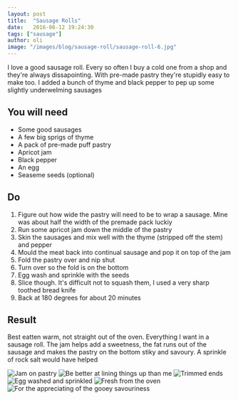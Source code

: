 ```yaml
---
layout: post
title:  "Sausage Rolls"
date:   2016-06-12 19:24:30
tags: ["sausage"]
author: oli
image: "/images/blog/sausage-roll/sausage-roll-6.jpg"
---
```


I love a good sausage roll.  Every so often I buy a cold one from a shop and they're always dissapointing.  With pre-made pastry they're stupidly easy to make too.  I added a bunch of thyme and black pepper to pep up some slightly underwelming sausages


## You will need

* Some good sausages
* A few big sprigs of thyme
* A pack of pre-made puff pastry
* Apricot jam
* Black pepper
* An egg
* Seaseme seeds (optional)


## Do

1. Figure out how wide the pastry will need to be to wrap a sausage. Mine was about half the width of the premade pack luckiy
2. Run some apricot jam down the middle of the pastry
3. Skin the sausages and mix well with the thyme (stripped off the stem) and pepper
4. Mould the meat back into continual sausage and pop it on top of the jam
5. Fold the pastry over and nip shut
6. Turn over so the fold is on the bottom
7. Egg wash and sprinkle with the seeds
8. Slice though.  It's difficult not to squash them, I used a very sharp toothed bread knife
9. Back at 180 degrees for about 20 minutes


## Result

Best eatten warm, not straight out of the oven. Everything I want in a sausage roll.  The jam helps add a sweetness, the fat runs out of the sausage and makes the pastry on the bottom stiky and savoury.  A sprinkle of rock salt would have helped

![Jam on pastry](/images/blog/sausage-roll/sausage-roll-1.jpg)
![Be better at lining things up than me](/images/blog/sausage-roll/sausage-roll-2.jpg)
![Trimmed ends](/images/blog/sausage-roll/sausage-roll-3.jpg)
![Egg washed and sprinkled](/images/blog/sausage-roll/sausage-roll-4.jpg)
![Fresh from the oven](/images/blog/sausage-roll/sausage-roll-5.jpg)
![For the appreciating of the gooey savouriness](/images/blog/sausage-roll/sausage-roll-6.jpg)

